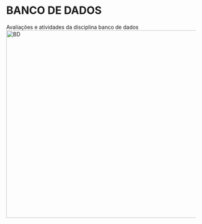 # BANCO DE DADOS
Avaliações e atividades da disciplina banco de dados
 <img align="center" alt="BD" height="500" width="700" src="![image](https://user-images.githubusercontent.com/95726877/231883069-20103f93-342f-4015-8c2d-fb45d7630e37.png)
">
